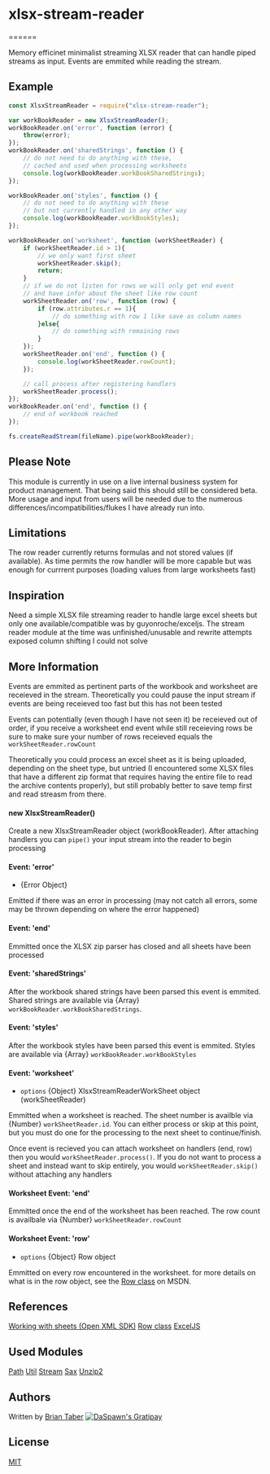 # xlsx-stream-reader
======

Memory efficinet minimalist streaming XLSX reader that can handle piped 
streams as input. Events are emmited while reading the stream.


Example
-------
```javascript
const XlsxStreamReader = require("xlsx-stream-reader");

var workBookReader = new XlsxStreamReader();
workBookReader.on('error', function (error) {
    throw(error);
});
workBookReader.on('sharedStrings', function () {
    // do not need to do anything with these, 
    // cached and used when processing worksheets
    console.log(workBookReader.workBookSharedStrings);
});

workBookReader.on('styles', function () {
    // do not need to do anything with these
    // but not currently handled in any other way
    console.log(workBookReader.workBookStyles);
});

workBookReader.on('worksheet', function (workSheetReader) {
    if (workSheetReader.id > 1){
        // we only want first sheet
        workSheetReader.skip();
        return; 
    }
    // if we do not listen for rows we will only get end event
    // and have infor about the sheet like row count
    workSheetReader.on('row', function (row) {
        if (row.attributes.r == 1){
            // do something with row 1 like save as column names
        }else{
            // do something with remaining rows
        }
    });
    workSheetReader.on('end', function () {
        console.log(workSheetReader.rowCount);
    });

    // call process after registering handlers
    workSheetReader.process();
});
workBookReader.on('end', function () {
    // end of workbook reached
});

fs.createReadStream(fileName).pipe(workBookReader);

```


Please Note
-------
This module is currently in use on a live internal business system for product 
management. That being said this should still be considered beta. More usage 
and input from users will be needed due to the numerous differences/incompatibilities/flukes 
I have already run into.


Limitations
-------
The row reader currently returns formulas and not stored values (if available). 
As time permits the row handler will be more capable but was enough for currrent 
purposes (loading values from large worksheets fast)


Inspiration
-----------
Need a simple XLSX file streaming reader to handle large excel sheets but only 
one available/compatible was by guyonroche/exceljs. The stream reader module at 
the time was unfinished/unusable and rewrite attempts exposed column shifting I 
could not solve


More Information
-----------
Events are emmited as pertinent parts of the workbook and worksheet are receieved 
in the stream. Theoretically you could pause the input stream if events are being 
receieved too fast but this has not been tested

Events can potentially (even though I have not seen it) be receieved out of order, 
if you receive a worksheet end event while still receieving rows be sure to make sure 
your number of rows receieved equals the `workSheetReader.rowCount` 

Theoretically you could process an excel sheet as it is being uploaded, depending 
on the sheet type, but untried (I encountered some XLSX files that have a different 
zip format that requires having the entire file to read the archive contents properly), 
but still probably better to save temp first and read streasm from there.


#### new XlsxStreamReader()

Create a new XlsxStreamReader object (workBookReader). After attaching handlers you 
can `pipe()` your input stream into the reader to begin processing

#### Event: 'error'

* {Error Object}

Emitted if there was an error in processing (may not catch all errors, 
some may be thrown depending on where the error happened)

#### Event: 'end'

Emmitted once the XLSX zip parser has closed and all sheets have been processed

#### Event: 'sharedStrings'

After the workbook shared strings have been parsed this event is emmited. Shared strings 
are available via {Array} `workBookReader.workBookSharedStrings`.  

#### Event: 'styles'

After the workbook styles have been parsed this event is emmited. Styles are available 
via {Array} `workBookReader.workBookStyles`

#### Event: 'worksheet'

* `options` {Object} XlsxStreamReaderWorkSheet object (workSheetReader)

Emmitted when a worksheet is reached. The sheet number is availble via 
{Number} `workSheetReader.id`. You can either process or skip at this point, 
but you must do one for the processing to the next sheet to continue/finish.

Once event is recieved you can attach worksheet on handlers (end, row) then you 
would `workSheetReader.process()`. If you do not want to process a sheet and instead 
want to skip entirely, you would `workSheetReader.skip()` without attaching any handlers

#### Worksheet Event: 'end'

Emmitted once the end of the worksheet has been reached. The row count is 
availbale via {Number} `workSheetReader.rowCount`

#### Worksheet Event: 'row'

* `options` {Object} Row object

Emmitted on every row encountered in the worksheet. for more details on what 
is in the row object, see the [Row class][msdnRows] on MSDN.


References
-----------
[Working with sheets (Open XML SDK)][msdnSheets]
[Row class][msdnRows]
[ExcelJS][ExcelJS]


Used Modules
-----------
[Path][modPath]
[Util][modUtil]
[Stream][modStream]
[Sax][modSax]
[Unzip2][modUnzip2]


Authors
-----------
Written by [Brian Taber](https://github.com/DaSpawn) [![DaSpawn's Gratipay][gratipay-image-daspawn]][gratipay-url-daspawn]


License
-----------
[MIT](LICENSE)



[gratipay-url-daspawn]: https://gratipay.com/~DaSpawn
[gratipay-image-daspawn]: https://img.shields.io/gratipay/team/daspawn.svg
[msdnRows]: https://msdn.microsoft.com/EN-US/library/office/documentformat.openxml.spreadsheet.row.aspx
[msdnSheets]: https://msdn.microsoft.com/EN-US/library/office/gg278309.aspx
[ExcelJS]: https://github.com/guyonroche/exceljs

[modPath]: https://nodejs.org/api/path.html
[modStream]: https://nodejs.org/api/stream.html
[modUtil]: https://nodejs.org/api/util.html
[modSax]: https://github.com/isaacs/sax-js
[modUnzip2]: https://github.com/glebdmitriew/node-unzip-2